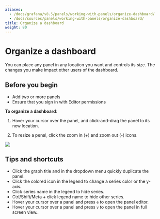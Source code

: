 ```yaml
---
aliases:
  - /docs/grafana/v8.5/panels/working-with-panels/organize-dashboard/
  - /docs/sources/panels/working-with-panels/organize-dashboard/
title: Organize a dashboard
weight: 80
---
```


# Organize a dashboard

You can place any panel in any location you want and controls its size. The changes you make impact other users of the dashboard.

## Before you begin

- Add two or more panels
- Ensure that you sign in with Editor permissions

**To organize a dashboard**:

1. Hover your cursor over the panel, and click-and-drag the panel to its new location.

1. To resize a penal, click the zoom in (+) and zoom out (-) icons.

![](/static/img/docs/animated_gifs/drag_drop.gif)

## Tips and shortcuts

- Click the graph title and in the dropdown menu quickly duplicate the panel.
- Click the colored icon in the legend to change a series color or the y-axis.
- Click series name in the legend to hide series.
- Ctrl/Shift/Meta + click legend name to hide other series.
- Hover your cursor over a panel and press `e` to open the panel editor.
- Hover your cursor over a panel and press `v` to open the panel in full screen view..

